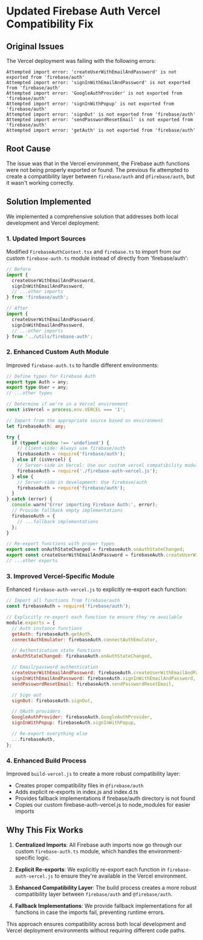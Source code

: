 # Updated Firebase Auth Vercel Compatibility Fix

## Original Issues

The Vercel deployment was failing with the following errors:

```
Attempted import error: 'createUserWithEmailAndPassword' is not exported from 'firebase/auth'
Attempted import error: 'signInWithEmailAndPassword' is not exported from 'firebase/auth'
Attempted import error: 'GoogleAuthProvider' is not exported from 'firebase/auth'
Attempted import error: 'signInWithPopup' is not exported from 'firebase/auth'
Attempted import error: 'signOut' is not exported from 'firebase/auth'
Attempted import error: 'sendPasswordResetEmail' is not exported from 'firebase/auth'
Attempted import error: 'getAuth' is not exported from 'firebase/auth'
```

## Root Cause

The issue was that in the Vercel environment, the Firebase auth functions were not being properly exported or found. The previous fix attempted to create a compatibility layer between `firebase/auth` and `@firebase/auth`, but it wasn't working correctly.

## Solution Implemented

We implemented a comprehensive solution that addresses both local development and Vercel deployment:

### 1. Updated Import Sources

Modified `FirebaseAuthContext.tsx` and `firebase.ts` to import from our custom `firebase-auth.ts` module instead of directly from 'firebase/auth':

```typescript
// Before
import {
  createUserWithEmailAndPassword,
  signInWithEmailAndPassword,
  // ...other imports
} from 'firebase/auth';

// After
import {
  createUserWithEmailAndPassword,
  signInWithEmailAndPassword,
  // ...other imports
} from '../utils/firebase-auth';
```

### 2. Enhanced Custom Auth Module

Improved `firebase-auth.ts` to handle different environments:

```typescript
// Define types for Firebase Auth
export type Auth = any;
export type User = any;
// ...other types

// Determine if we're in a Vercel environment
const isVercel = process.env.VERCEL === '1';

// Import from the appropriate source based on environment
let firebaseAuth: any;

try {
  if (typeof window !== 'undefined') {
    // Client-side: Always use firebase/auth
    firebaseAuth = require('firebase/auth');
  } else if (isVercel) {
    // Server-side in Vercel: Use our custom vercel compatibility module
    firebaseAuth = require('./firebase-auth-vercel.js');
  } else {
    // Server-side in development: Use firebase/auth
    firebaseAuth = require('firebase/auth');
  }
} catch (error) {
  console.warn('Error importing Firebase Auth:', error);
  // Provide fallback empty implementations
  firebaseAuth = {
    // ...fallback implementations
  };
}

// Re-export functions with proper types
export const onAuthStateChanged = firebaseAuth.onAuthStateChanged;
export const createUserWithEmailAndPassword = firebaseAuth.createUserWithEmailAndPassword;
// ...other exports
```

### 3. Improved Vercel-Specific Module

Enhanced `firebase-auth-vercel.js` to explicitly re-export each function:

```javascript
// Import all functions from firebase/auth
const firebaseAuth = require('firebase/auth');

// Explicitly re-export each function to ensure they're available
module.exports = {
  // Auth instance functions
  getAuth: firebaseAuth.getAuth,
  connectAuthEmulator: firebaseAuth.connectAuthEmulator,

  // Authentication state functions
  onAuthStateChanged: firebaseAuth.onAuthStateChanged,

  // Email/password authentication
  createUserWithEmailAndPassword: firebaseAuth.createUserWithEmailAndPassword,
  signInWithEmailAndPassword: firebaseAuth.signInWithEmailAndPassword,
  sendPasswordResetEmail: firebaseAuth.sendPasswordResetEmail,

  // Sign out
  signOut: firebaseAuth.signOut,

  // OAuth providers
  GoogleAuthProvider: firebaseAuth.GoogleAuthProvider,
  signInWithPopup: firebaseAuth.signInWithPopup,

  // Re-export everything else
  ...firebaseAuth,
};
```

### 4. Enhanced Build Process

Improved `build-vercel.js` to create a more robust compatibility layer:

- Creates proper compatibility files in `@firebase/auth`
- Adds explicit re-exports in index.js and index.d.ts
- Provides fallback implementations if firebase/auth directory is not found
- Copies our custom firebase-auth-vercel.js to node_modules for easier imports

## Why This Fix Works

1. **Centralized Imports**: All Firebase auth imports now go through our custom `firebase-auth.ts` module, which handles the environment-specific logic.

2. **Explicit Re-exports**: We explicitly re-export each function in `firebase-auth-vercel.js` to ensure they're available in the Vercel environment.

3. **Enhanced Compatibility Layer**: The build process creates a more robust compatibility layer between `firebase/auth` and `@firebase/auth`.

4. **Fallback Implementations**: We provide fallback implementations for all functions in case the imports fail, preventing runtime errors.

This approach ensures compatibility across both local development and Vercel deployment environments without requiring different code paths.
